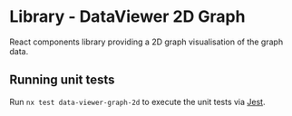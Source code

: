 # Library - DataViewer 2D Graph

React components library providing a 2D graph visualisation of the graph data.

## Running unit tests

Run `nx test data-viewer-graph-2d` to execute the unit tests via [Jest](https://jestjs.io).
